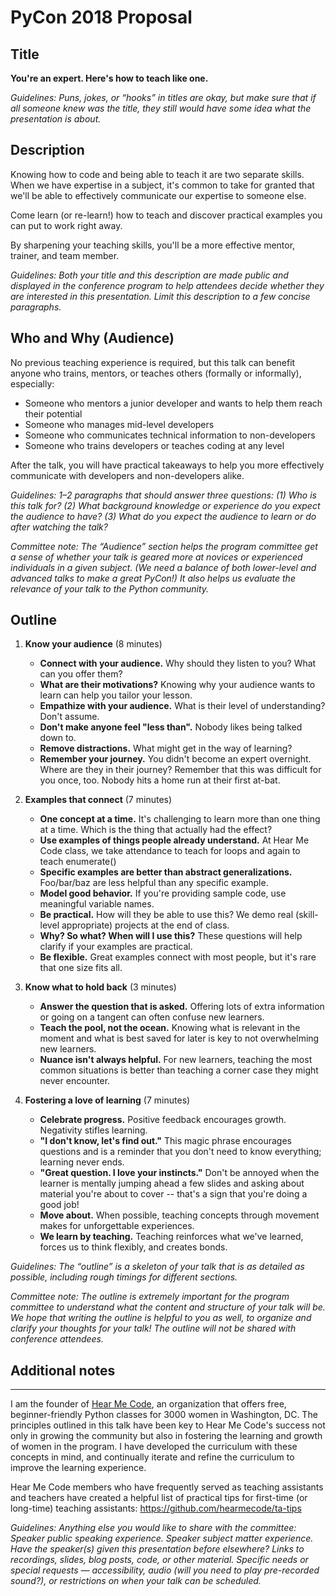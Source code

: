 # PyCon 2018 Proposal

## Title
**You're an expert. Here's how to teach like one.**

<!--- Great title --->

_Guidelines: Puns, jokes, or “hooks” in titles are okay, but make sure that if all someone knew was the title, they still would have some idea what the presentation is about._

## Description
Knowing how to code and being able to teach it are two separate skills. When we have expertise in a subject, it's common to take for granted that we'll be able to effectively communicate our expertise to someone else. 

<!--- Might want to point out the stakes here; i.e. what might happen if we take expertise for granted? Put students off learning? Discourage junior teammates? Alienate potential collaborators? Forget that we're still learning, too? --->

Come learn (or re-learn!) how to teach and discover practical examples you can put to work right away.

<!--- Would be a great opportunity to state the Hear Me Code philosophy of teaching upfront right here! Something along the lines of "it's just as much about compassion as it is computation"? --->

By sharpening your teaching skills, you'll be a more effective mentor, trainer, and team member.

_Guidelines: Both your title and this description are made public and displayed in the conference program to help attendees decide whether they are interested in this presentation. Limit this description to a few concise paragraphs._

## Who and Why (Audience)
No previous teaching experience is required, but this talk can benefit anyone who trains, mentors, or teaches others (formally or informally), especially: 
* Someone who mentors a junior developer and wants to help them reach their potential
* Someone who manages mid-level developers
* Someone who communicates technical information to non-developers
* Someone who trains developers or teaches coding at any level

After the talk, you will have practical takeaways to help you more effectively communicate with developers and non-developers alike.

_Guidelines: 1–2 paragraphs that should answer three questions: (1) Who is this talk for? (2) What background knowledge or experience do you expect the audience to have? (3) What do you expect the audience to learn or do after watching the talk?_

_Committee note: The “Audience” section helps the program committee get a sense of whether your talk is geared more at novices or experienced individuals in a given subject. (We need a balance of both lower-level and advanced talks to make a great PyCon!) It also helps us evaluate the relevance of your talk to the Python community._

## Outline

<!--- I love the idea of giving the audience tangible & memorable examples they can walk out of the talk with! For instance your practical example about teaching loops & enumerate in 'Examples that connect', and the handy responses to students in the 'Fostering a love of learning' sections. Could you also provide a sense of how you'd present the lessons in the 'Know your audience' and 'Know what to hold back' sections?, e.g. case studies of students and teachers you've observed in Hear Me Code, anecdotes of how you learned the hard way, etc. --->

1. **Know your audience** (8 minutes)
    * **Connect with your audience.** Why should they listen to you? What can you offer them?
    * **What are their motivations?** Knowing why your audience wants to learn can help you tailor your lesson.
    * **Empathize with your audience.** What is their level of understanding? Don't assume.
    * **Don't make anyone feel "less than".** Nobody likes being talked down to.
    * **Remove distractions.** What might get in the way of learning?
    * **Remember your journey.** You didn't become an expert overnight. Where are they in their journey? Remember that this was difficult for you once, too. Nobody hits a home run at their first at-bat.

2. **Examples that connect** (7 minutes)
    * **One concept at a time.** It's challenging to learn more than one thing at a time. Which is the thing that actually had the effect?
    * **Use examples of things people already understand.** At Hear Me Code class, we take attendance to teach for loops and again to teach enumerate()
    * **Specific examples are better than abstract generalizations.** Foo/bar/baz are less helpful than any specific example.
    * **Model good behavior.**  If you're providing sample code, use meaningful variable names.
    * **Be practical.** How will they be able to use this? We demo real (skill-level appropriate) projects at the end of class.
    * **Why? So what? When will I use this?** These questions will help clarify if your examples are practical.
    * **Be flexible.** Great examples connect with most people, but it's rare that one size fits all.

3. **Know what to hold back** (3 minutes)
    * **Answer the question that is asked.** Offering lots of extra information or going on a tangent can often confuse new learners.
    * **Teach the pool, not the ocean.** Knowing what is relevant in the moment and what is best saved for later is key to not overwhelming new learners.
    * **Nuance isn't always helpful.** For new learners, teaching the most common situations is better than teaching a corner case they might never encounter.

4. **Fostering a love of learning** (7 minutes)
    * **Celebrate progress.** Positive feedback encourages growth. Negativity stifles learning.
    * **"I don't know, let's find out."** This magic phrase encourages questions and is a reminder that you don't need to know everything; learning never ends.
    * **"Great question. I love your instincts."** Don't be annoyed when the learner is mentally jumping ahead a few slides and asking about material you're about to cover -- that's a sign that you're doing a good job!
    * **Move about.** When possible, teaching concepts through movement makes for unforgettable experiences.
    * **We learn by teaching.** Teaching reinforces what we've learned, forces us to think flexibly, and creates bonds.

_Guidelines: The “outline” is a skeleton of your talk that is as detailed as possible, including rough timings for different sections._

_Committee note: The outline is extremely important for the program committee to understand what the content and structure of your talk will be. We hope that writing the outline is helpful to you as well, to organize and clarify your thoughts for your talk! The outline will not be shared with conference attendees._

## Additional notes
-----
I am the founder of [Hear Me Code](https://hearmecode.com/), an organization that offers free, beginner-friendly Python classes for 3000 women in Washington, DC. The principles outlined in this talk have been key to Hear Me Code's success not only in growing the community but also in fostering the learning and growth of women in the program. I have developed the curriculum with these concepts in mind, and continually iterate and refine the curriculum to improve the learning experience.

Hear Me Code members who have frequently served as teaching assistants and teachers have created a helpful list of practical tips for first-time (or long-time) teaching assistants: https://github.com/hearmecode/ta-tips

_Guidelines: Anything else you would like to share with the committee:
Speaker public speaking experience.
Speaker subject matter experience.
Have the speaker(s) given this presentation before elsewhere?
Links to recordings, slides, blog posts, code, or other material. 
Specific needs or special requests — accessibility, audio (will you need to play pre-recorded sound?), or restrictions on when your talk can be scheduled._

<!--- Best of luck and look forward to seeing you around! --->